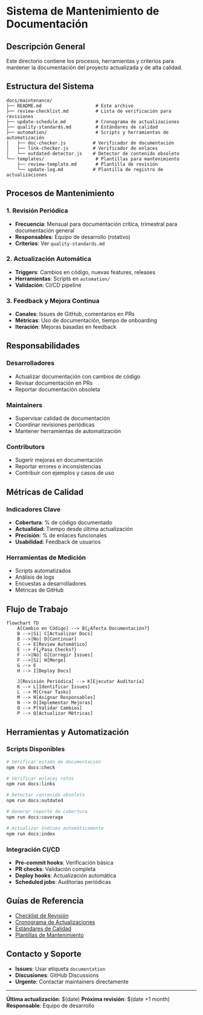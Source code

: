 # Sistema de Mantenimiento de Documentación

## Descripción General

Este directorio contiene los procesos, herramientas y criterios para mantener la documentación del proyecto actualizada y de alta calidad.

## Estructura del Sistema

```
docs/maintenance/
├── README.md                    # Este archivo
├── review-checklist.md          # Lista de verificación para revisiones
├── update-schedule.md           # Cronograma de actualizaciones
├── quality-standards.md         # Estándares de calidad
├── automation/                  # Scripts y herramientas de automatización
│   ├── doc-checker.js          # Verificador de documentación
│   ├── link-checker.js         # Verificador de enlaces
│   └── outdated-detector.js    # Detector de contenido obsoleto
└── templates/                   # Plantillas para mantenimiento
    ├── review-template.md       # Plantilla de revisión
    └── update-log.md           # Plantilla de registro de actualizaciones
```

## Procesos de Mantenimiento

### 1. Revisión Periódica

- **Frecuencia**: Mensual para documentación crítica, trimestral para documentación general
- **Responsables**: Equipo de desarrollo (rotativo)
- **Criterios**: Ver `quality-standards.md`

### 2. Actualización Automática

- **Triggers**: Cambios en código, nuevas features, releases
- **Herramientas**: Scripts en `automation/`
- **Validación**: CI/CD pipeline

### 3. Feedback y Mejora Continua

- **Canales**: Issues de GitHub, comentarios en PRs
- **Métricas**: Uso de documentación, tiempo de onboarding
- **Iteración**: Mejoras basadas en feedback

## Responsabilidades

### Desarrolladores
- Actualizar documentación con cambios de código
- Revisar documentación en PRs
- Reportar documentación obsoleta

### Maintainers
- Supervisar calidad de documentación
- Coordinar revisiones periódicas
- Mantener herramientas de automatización

### Contributors
- Sugerir mejoras en documentación
- Reportar errores o inconsistencias
- Contribuir con ejemplos y casos de uso

## Métricas de Calidad

### Indicadores Clave
- **Cobertura**: % de código documentado
- **Actualidad**: Tiempo desde última actualización
- **Precisión**: % de enlaces funcionales
- **Usabilidad**: Feedback de usuarios

### Herramientas de Medición
- Scripts automatizados
- Análisis de logs
- Encuestas a desarrolladores
- Métricas de GitHub

## Flujo de Trabajo

```mermaid
flowchart TD
    A[Cambio en Código] --> B{¿Afecta Documentación?}
    B -->|Sí| C[Actualizar Docs]
    B -->|No| D[Continuar]
    C --> E[Review Automático]
    E --> F{¿Pasa Checks?}
    F -->|No| G[Corregir Issues]
    F -->|Sí| H[Merge]
    G --> E
    H --> I[Deploy Docs]
    
    J[Revisión Periódica] --> K[Ejecutar Auditoría]
    K --> L[Identificar Issues]
    L --> M[Crear Tasks]
    M --> N[Asignar Responsables]
    N --> O[Implementar Mejoras]
    O --> P[Validar Cambios]
    P --> Q[Actualizar Métricas]
```

## Herramientas y Automatización

### Scripts Disponibles

```bash
# Verificar estado de documentación
npm run docs:check

# Verificar enlaces rotos
npm run docs:links

# Detectar contenido obsoleto
npm run docs:outdated

# Generar reporte de cobertura
npm run docs:coverage

# Actualizar índices automáticamente
npm run docs:index
```

### Integración CI/CD

- **Pre-commit hooks**: Verificación básica
- **PR checks**: Validación completa
- **Deploy hooks**: Actualización automática
- **Scheduled jobs**: Auditorías periódicas

## Guías de Referencia

- [Checklist de Revisión](./review-checklist.md)
- [Cronograma de Actualizaciones](./update-schedule.md)
- [Estándares de Calidad](./quality-standards.md)
- [Plantillas de Mantenimiento](./templates/)

## Contacto y Soporte

- **Issues**: Usar etiqueta `documentation`
- **Discusiones**: GitHub Discussions
- **Urgente**: Contactar maintainers directamente

---

**Última actualización**: $(date)
**Próxima revisión**: $(date +1 month)
**Responsable**: Equipo de desarrollo
